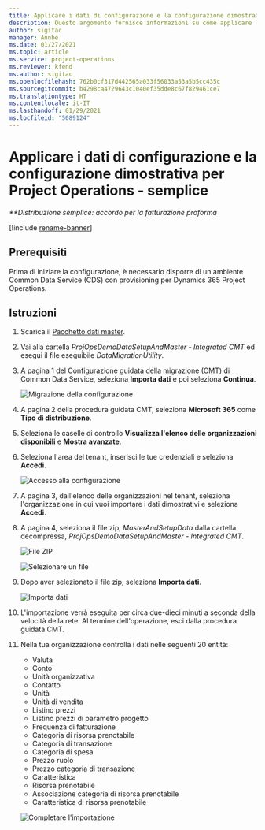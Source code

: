 ```yaml
---
title: Applicare i dati di configurazione e la configurazione dimostrativa - semplice
description: Questo argomento fornisce informazioni su come applicare la configurazione dimostrativa i dati di configurazione in Project Operations.
author: sigitac
manager: Annbe
ms.date: 01/27/2021
ms.topic: article
ms.service: project-operations
ms.reviewer: kfend
ms.author: sigitac
ms.openlocfilehash: 762b0cf317d442565a033f56033a53a5b5cc435c
ms.sourcegitcommit: b4298ca4729643c1040ef35dde8c67f829461ce7
ms.translationtype: HT
ms.contentlocale: it-IT
ms.lasthandoff: 01/29/2021
ms.locfileid: "5089124"
---
```

# <a name="apply-demo-setup-and-configuration-data-for-project-operations---lite"></a>Applicare i dati di configurazione e la configurazione dimostrativa per Project Operations - semplice 

_**Distribuzione semplice: accordo per la fatturazione proforma_

[!include [rename-banner](~/includes/cc-data-platform-banner.md)]

## <a name="prerequisites"></a>Prerequisiti

Prima di iniziare la configurazione, è necessario disporre di un ambiente Common Data Service (CDS) con provisioning per Dynamics 365 Project Operations.


## <a name="instructions"></a>Istruzioni

1. Scarica il [Pacchetto dati master](https://download.microsoft.com/download/3/4/1/341bf279-a64f-4baa-af31-ce624859b518/ProjOpsSampleSetupData%20-%20CE%20only%20CMT.zip). 
2. Vai alla cartella *ProjOpsDemoDataSetupAndMaster - Integrated CMT* ed esegui il file eseguibile *DataMigrationUtility*.
3. A pagina 1 del Configurazione guidata della migrazione (CMT) di Common Data Service, seleziona **Importa dati** e poi seleziona **Continua**.

    ![Migrazione della configurazione](./media/1ConfigurationMigration.png)

4. A pagina 2 della procedura guidata CMT, seleziona **Microsoft 365** come **Tipo di distribuzione**.
5. Seleziona le caselle di controllo **Visualizza l'elenco delle organizzazioni disponibili** e **Mostra avanzate**.
6. Seleziona l'area del tenant, inserisci le tue credenziali e seleziona **Accedi**.

   ![Accesso alla configurazione](./media/2ConfigurationSignin.png)

7. A pagina 3, dall'elenco delle organizzazioni nel tenant, seleziona l'organizzazione in cui vuoi importare i dati dimostrativi e seleziona **Accedi**.
8. A pagina 4, seleziona il file zip, *MasterAndSetupData* dalla cartella decompressa, *ProjOpsDemoDataSetupAndMaster - Integrated CMT*.

   ![File ZIP](./media/3ZipFile.png)

   ![Selezionare un file](./media/4SelectAFile.png)

9. Dopo aver selezionato il file zip, seleziona **Importa dati**.

   ![Importa dati](./media/5ImportData.png)

10. L'importazione verrà eseguita per circa due-dieci minuti a seconda della velocità della rete. Al termine dell'operazione, esci dalla procedura guidata CMT. 
11. Nella tua organizzazione controlla i dati nelle seguenti 20 entità:

    -   Valuta
    -   Conto
    -   Unità organizzativa
    -   Contatto
    -   Unità
    -   Unità di vendita
    -   Listino prezzi
    -   Listino prezzi di parametro progetto 
    -   Frequenza di fatturazione
    -   Categoria di risorsa prenotabile
    -   Categoria di transazione
    -   Categoria di spesa
    -   Prezzo ruolo
    -   Prezzo categoria di transazione
    -   Caratteristica
    -   Risorsa prenotabile
    -   Associazione categoria di risorsa prenotabile
    -   Caratteristica di risorsa prenotabile

    ![Completare l'importazione](./media/6CompleteImport.png)
